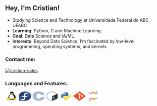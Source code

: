 ## Hey, I'm Cristian!


-  Studying Science and Technology at Universidade Federal do ABC - UFABC
-  **Learning**: Python, C and Machine Learning.
-  **Goal**: Data Science and IA/ML.
-  **Interests**: Beyond Data Science, I’m fascinated by low-level programming, operating systems, and kernels.

<h3 align="left">Contact me:</h3>
<p align="left">
<a href="https://www.linkedin.com/in/cristian-sales-7092212b04" target="_blank"><img align="center" src="https://raw.githubusercontent.com/rahuldkjain/github-profile-readme-generator/master/src/images/icons/Social/linked-in-alt.svg" alt="cristian-sales" height="30" width="40" />
</a>
</p>

<h3 align="left">Languages and Features:</h3>
<p align="left">
  
  <img align="center" src="https://raw.githubusercontent.com/devicons/devicon/master/icons/linux/linux-original.svg" alt="linux" height="30" width="40"/>
  
  <img align="center" src="https://raw.githubusercontent.com/devicons/devicon/master/icons/fedora/fedora-original.svg" alt="fedora" height="30" width="40"/>
    
  <img align="center" src="https://raw.githubusercontent.com/devicons/devicon/master/icons/c/c-original.svg" alt="c" height="30" width="40"/>
  
  <img align="center" src="https://raw.githubusercontent.com/devicons/devicon/master/icons/bash/bash-original.svg" alt="bash" height="30" width="40"/>
    
  <img align="center" src="https://raw.githubusercontent.com/devicons/devicon/master/icons/python/python-original.svg" alt="python" height="30" width="40"/>
    
  <img align="center" src="https://raw.githubusercontent.com/devicons/devicon/master/icons/git/git-original.svg" alt="git" height="30" width="40"/>
  
  <img align="center" src="https://raw.githubusercontent.com/devicons/devicon/master/icons/jupyter/jupyter-original.svg" alt="jupyter" height="30" width="40"/>
  
</p>

